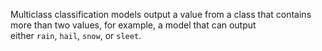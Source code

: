 Multiclass classification models output a value from a class that contains more than two values, for example, a model that can output either `rain`, `hail`, `snow`, or `sleet`.